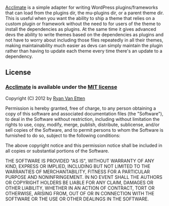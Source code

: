 [Acclimate](https://github.com/ryanve/acclimate) is a simple adapter for writing WordPress plugins/frameworks that can load from the plugins dir, the mu-plugins dir, or a parent theme dir. This is useful when you want the ability to ship a theme that relies on a custom plugin or framework without the need to for users of the theme to install the dependencies as plugins. At the same time it gives advanced devs the ability to write themes based on the dependencies as plugins and not have to worry about including those files repeatedly in all their themes, making maintainability much easier as devs can simply maintain the plugin rather than having to update each theme every time there's an update to a dependency.

## License

### [Acclimate](https://github.com/ryanve/acclimate) is available under the [MIT license](http://en.wikipedia.org/wiki/MIT_License)

Copyright (C) 2012 by [Ryan Van Etten](https://github.com/ryanve)

Permission is hereby granted, free of charge, to any person obtaining a copy
of this software and associated documentation files (the "Software"), to deal
in the Software without restriction, including without limitation the rights
to use, copy, modify, merge, publish, distribute, sublicense, and/or sell
copies of the Software, and to permit persons to whom the Software is
furnished to do so, subject to the following conditions:

The above copyright notice and this permission notice shall be included in
all copies or substantial portions of the Software.

THE SOFTWARE IS PROVIDED "AS IS", WITHOUT WARRANTY OF ANY KIND, EXPRESS OR
IMPLIED, INCLUDING BUT NOT LIMITED TO THE WARRANTIES OF MERCHANTABILITY,
FITNESS FOR A PARTICULAR PURPOSE AND NONINFRINGEMENT. IN NO EVENT SHALL THE
AUTHORS OR COPYRIGHT HOLDERS BE LIABLE FOR ANY CLAIM, DAMAGES OR OTHER
LIABILITY, WHETHER IN AN ACTION OF CONTRACT, TORT OR OTHERWISE, ARISING FROM,
OUT OF OR IN CONNECTION WITH THE SOFTWARE OR THE USE OR OTHER DEALINGS IN
THE SOFTWARE.